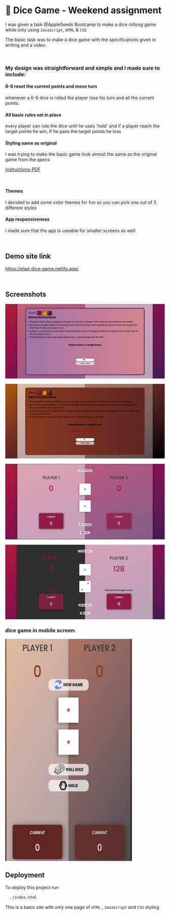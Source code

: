# 🚀 Dice Game - Weekend assignment
I was given a task @AppleSeeds Bootcamp to make a dice rollong game while only using ```JavaScript```, ```HTML``` & ```CSS``` 

The basic task was to make a dice game with the specifications given in writing and a video.

<br />

### My design was straightforward and simple and I made sure to include:


#### 6-6 reset the current points and move turn
whenever a 6-6 dice is rolled the player lose his turn and all the current points.

#### All basic rules set in place
every player can role the dice until he uses 'hold' and if a player reach the target points he win, if he pass the target points he loss


#### Styling same as original
I was trying to make the basic game look almost the same as the original game from the specs

<a href="gameSpecs.pdf" target="_blank">Instructions-PDF</a>

<br>

#### Themes
I decided to add some color themes for fun so you can pick one out of 3 different styles

#### App responsiveness
I made sure that the app is useable for smaller screens as well.

<br />


## Demo site link

https://elad-dice-game.netlify.app/


<br />


## Screenshots

![Alt text](./assets/images/screenshots/Screenshot1.png?raw=true "Title") 

![plot](./assets/images/screenshots/Screenshot2.png) 

![plot](./assets/images/screenshots/Screenshot3.png) 

![plot](./assets/images/screenshots/Screenshot4.png) 

  ### dice game in mobile screen:
<img src="./assets/images/screenshots/Screenshot5.png" width="400" height="700" />

## Deployment

To deploy this project run

```bash
  ./index.html
```
This is a basic site with only one page of ```HTML``` , ```JavaScript``` and ```CSS``` styling
